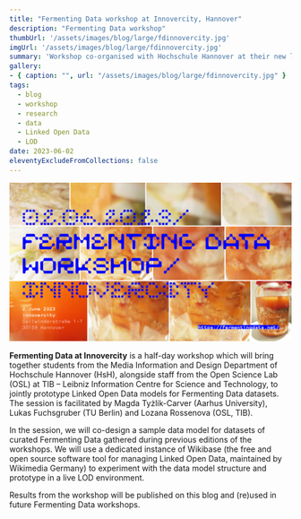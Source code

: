 ```yaml
---
title: "Fermenting Data workshop at Innovercity, Hannover"
description: "Fermenting Data workshop"
thumbUrl: '/assets/images/blog/large/fdinnovercity.jpg'
imgUrl: '/assets/images/blog/large/fdinnovercity.jpg'
summary: 'Workshop co-organised with Hochschule Hannover at their new location Innovercity in downtown Hannover. June 2, 2023, 14-17.00 CEST. '
gallery:
- { caption: "", url: "/assets/images/blog/large/fdinnovercity.jpg" }
tags:
  - blog
  - workshop
  - research
  - data
  - Linked Open Data
  - LOD
date: 2023-06-02
eleventyExcludeFromCollections: false
---
```


<div class="columnImage">
  <img src="/assets/images/blog/large/fdinnovercity.jpg"/>
  <div class="photoCreditNew"></div>
</div>

**Fermenting Data at Innovercity** is a half-day workshop which will bring together students from the Media Information and Design Department of Hochschule Hannover (HsH), alongside staff from the Open Science Lab (OSL) at TIB – Leibniz Information Centre for Science and Technology, to jointly prototype Linked Open Data models for Fermenting Data datasets. The session is facilitated by Magda Tyżlik-Carver (Aarhus University), Lukas Fuchsgruber (TU Berlin) and Lozana Rossenova (OSL, TIB). 

In the session, we will co-design a sample data model for datasets of curated Fermenting Data gathered during previous editions of the workshops. We will use a dedicated instance of Wikibase (the free and open source software tool for managing Linked Open Data, maintained by Wikimedia Germany) to experiment with the data model structure and prototype in a live LOD environment. 

Results from the workshop will be published on this blog and (re)used in future Fermenting Data workshops.

